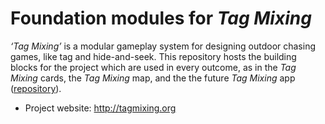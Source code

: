 Foundation modules for _Tag Mixing_
====

_‘Tag Mixing’_ is a modular gameplay system for designing outdoor chasing games, like tag and hide-and-seek. This repository hosts the building blocks for the project which are used in every outcome, as in the _Tag Mixing_ cards, the _Tag Mixing_ map, and the the future _Tag Mixing_ app ([repository](https://github.com/nclm/tagmixing-app)).

* Project website: http://tagmixing.org
